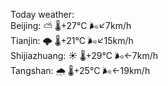 Today weather:  
Beijing: ⛅️  🌡️+27°C 🌬️↙7km/h  
Tianjin: 🌩  🌡️+21°C 🌬️↙15km/h  
Shijiazhuang: ☀️   🌡️+29°C 🌬️←7km/h  
Tangshan: 🌧   🌡️+25°C 🌬️←19km/h  
